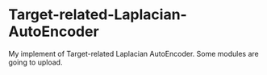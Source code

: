 # Target-related-Laplacian-AutoEncoder
My implement of Target-related Laplacian AutoEncoder. Some modules are going to upload.

